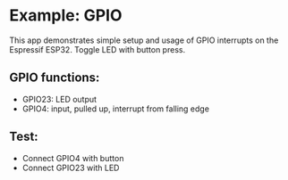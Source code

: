 # Example: GPIO

This app demonstrates simple setup and usage of GPIO interrupts on the Espressif ESP32. Toggle LED with button press. 

## GPIO functions:

 * GPIO23: LED output
 * GPIO4:  input, pulled up, interrupt from falling edge

## Test:
 * Connect GPIO4 with button 
 * Connect GPIO23 with LED

